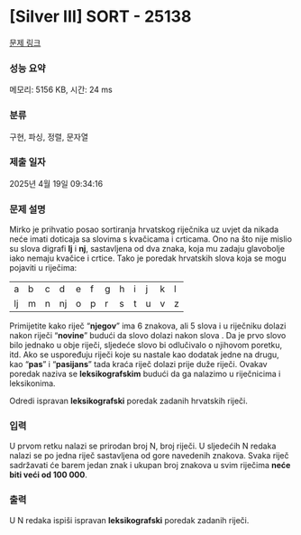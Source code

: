 # [Silver III] SORT - 25138 

[문제 링크](https://www.acmicpc.net/problem/25138) 

### 성능 요약

메모리: 5156 KB, 시간: 24 ms

### 분류

구현, 파싱, 정렬, 문자열

### 제출 일자

2025년 4월 19일 09:34:16

### 문제 설명

<p>Mirko je prihvatio posao sortiranja hrvatskog riječnika uz uvjet da nikada neće imati doticaja sa slovima s kvačicama i crticama. Ono na što nije mislio su slova digrafi <strong>lj</strong> i <strong>nj</strong>, sastavljena od dva znaka, koja mu zadaju glavobolje iako nemaju kvačice i crtice. Tako je poredak hrvatskih slova koja se mogu pojaviti u riječima:</p>

<table class="table table-bordered td-center">
	<tbody>
		<tr>
			<td>a</td>
			<td>b</td>
			<td>c</td>
			<td>d</td>
			<td>e</td>
			<td>f</td>
			<td>g</td>
			<td>h</td>
			<td>i</td>
			<td>j</td>
			<td>k</td>
			<td>l</td>
		</tr>
		<tr>
			<td>lj</td>
			<td>m</td>
			<td>n</td>
			<td>nj</td>
			<td>o</td>
			<td>p</td>
			<td>r</td>
			<td>s</td>
			<td>t</td>
			<td>u</td>
			<td>v</td>
			<td>z</td>
		</tr>
	</tbody>
</table>

<p>Primijetite kako riječ “<strong>njegov</strong>” ima 6 znakova, ali 5 slova i u riječniku dolazi nakon riječi “<strong>novine</strong>” budući da slovo <strong><nj></strong> dolazi nakon slova <strong><n></strong>. Da je prvo slovo bilo jednako u obje riječi, sljedeće slovo bi odlučivalo o njihovom poretku, itd. Ako se uspoređuju riječi koje su nastale kao dodatak jedne na drugu, kao “<strong>pas</strong>” i “<strong>pasijans</strong>” tada kraća riječ dolazi prije duže riječi. Ovakav poredak naziva se <strong>leksikografskim</strong> budući da ga nalazimo u riječnicima i leksikonima.</p>

<p>Odredi ispravan <strong>leksikografski</strong> poredak zadanih hrvatskih riječi.</p>

### 입력 

 <p>U prvom retku nalazi se prirodan broj N, broj riječi. U sljedećih N redaka nalazi se po jedna riječ sastavljena od gore navedenih znakova. Svaka riječ sadržavati će barem jedan znak i ukupan broj znakova u svim riječima <strong>neće biti veći od 100 000</strong>.</p>

### 출력 

 <p>U N redaka ispiši ispravan <strong>leksikografski</strong> poredak zadanih riječi.</p>


